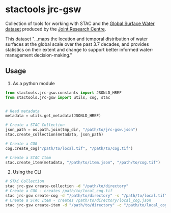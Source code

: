 # stactools jrc-gsw

Collection of tools for working with STAC and the [Global Surface Water dataset](https://global-surface-water.appspot.com/download) produced by the [Joint Research Centre](https://ec.europa.eu/info/departments/joint-research-centre_en).

This dataset "...maps the location and temporal distribution of water surfaces at the global scale over the past 3.7 decades, and provides statistics on their extent and change to support better informed water-management decision-making."

## Usage

1. As a python module

```python
from stactools.jrc-gsw.constants import JSONLD_HREF
from stactools.jrc-gsw import utils, cog, stac


# Read metadata
metadata = utils.get_metadata(JSONLD_HREF)

# Create a STAC Collection
json_path = os.path.join(tmp_dir, "/path/to/jrc-gsw.json")
stac.create_collection(metadata, json_path)

# Create a COG
cog.create_cog("/path/to/local.tif", "/path/to/cog.tif")

# Create a STAC Item
stac.create_item(metadata, "/path/to/item.json", "/path/to/cog.tif")
```

2. Using the CLI

```bash
# STAC Collection
stac jrc-gsw create-collection -d "/path/to/directory"
# Create a COG - creates /path/to/local_cog.tif
stac jrc-gsw create-cog -d "/path/to/directory" -s "/path/to/local.tif"
# Create a STAC Item - creates /path/to/directory/local_cog.json
stac jrc-gsw create-item -d "/path/to/directory" -c "/path/to/local_cog.tif"
```
